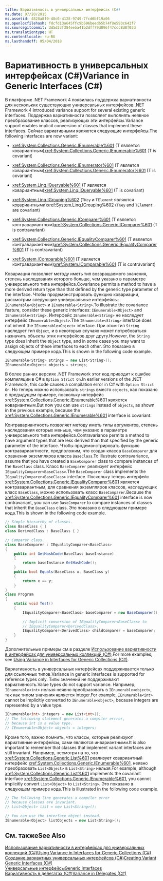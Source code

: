 ```yaml
---
title: Вариативность в универсальных интерфейсах (C#)
ms.date: 07/20/2015
ms.assetid: 4828a8f9-48c0-4128-9749-7fcd6bf19a06
ms.openlocfilehash: fdcfd13a645ffc9b596beed65b74f8e593c642f7
ms.sourcegitcommit: 3d5d33f384eeba41b2dff79d096f47ccc8d8f03d
ms.translationtype: HT
ms.contentlocale: ru-RU
ms.lasthandoff: 05/04/2018
---
```

# <a name="variance-in-generic-interfaces-c"></a><span data-ttu-id="18e87-102">Вариативность в универсальных интерфейсах (C#)</span><span class="sxs-lookup"><span data-stu-id="18e87-102">Variance in Generic Interfaces (C#)</span></span>
<span data-ttu-id="18e87-103">В платформе .NET Framework 4 появилась поддержка вариативности для нескольких существующих универсальных интерфейсов.</span><span class="sxs-lookup"><span data-stu-id="18e87-103">.NET Framework 4 introduced variance support for several existing generic interfaces.</span></span> <span data-ttu-id="18e87-104">Поддержка вариативности позволяет выполнять неявное преобразование классов, реализующих эти интерфейсы.</span><span class="sxs-lookup"><span data-stu-id="18e87-104">Variance support enables implicit conversion of classes that implement these interfaces.</span></span> <span data-ttu-id="18e87-105">Сейчас вариативными являются следующие интерфейсы.</span><span class="sxs-lookup"><span data-stu-id="18e87-105">The following interfaces are now variant:</span></span>  
  
-   <span data-ttu-id="18e87-106"><xref:System.Collections.Generic.IEnumerable%601> (T является ковариантным)</span><span class="sxs-lookup"><span data-stu-id="18e87-106"><xref:System.Collections.Generic.IEnumerable%601> (T is covariant)</span></span>  
  
-   <span data-ttu-id="18e87-107"><xref:System.Collections.Generic.IEnumerator%601> (T является ковариантным)</span><span class="sxs-lookup"><span data-stu-id="18e87-107"><xref:System.Collections.Generic.IEnumerator%601> (T is covariant)</span></span>  
  
-   <span data-ttu-id="18e87-108"><xref:System.Linq.IQueryable%601> (T является ковариантным)</span><span class="sxs-lookup"><span data-stu-id="18e87-108"><xref:System.Linq.IQueryable%601> (T is covariant)</span></span>  
  
-   <span data-ttu-id="18e87-109"><xref:System.Linq.IGrouping%602> (`TKey` и `TElement` являются ковариантными)</span><span class="sxs-lookup"><span data-stu-id="18e87-109"><xref:System.Linq.IGrouping%602> (`TKey` and `TElement` are covariant)</span></span>  
  
-   <span data-ttu-id="18e87-110"><xref:System.Collections.Generic.IComparer%601> (T является контравариантным)</span><span class="sxs-lookup"><span data-stu-id="18e87-110"><xref:System.Collections.Generic.IComparer%601> (T is contravariant)</span></span>  
  
-   <span data-ttu-id="18e87-111"><xref:System.Collections.Generic.IEqualityComparer%601> (T является контравариантным)</span><span class="sxs-lookup"><span data-stu-id="18e87-111"><xref:System.Collections.Generic.IEqualityComparer%601> (T is contravariant)</span></span>  
  
-   <span data-ttu-id="18e87-112"><xref:System.IComparable%601> (T является контравариантным)</span><span class="sxs-lookup"><span data-stu-id="18e87-112"><xref:System.IComparable%601> (T is contravariant)</span></span>  
  
 <span data-ttu-id="18e87-113">Ковариация позволяет методу иметь тип возвращаемого значения, степень наследования которого больше, чем указано в параметре универсального типа интерфейса.</span><span class="sxs-lookup"><span data-stu-id="18e87-113">Covariance permits a method to have a more derived return type than that defined by the generic type parameter of the interface.</span></span> <span data-ttu-id="18e87-114">Чтобы продемонстрировать функцию ковариации, рассмотрим следующие универсальные интерфейсы: `IEnumerable<Object>` и `IEnumerable<String>`.</span><span class="sxs-lookup"><span data-stu-id="18e87-114">To illustrate the covariance feature, consider these generic interfaces: `IEnumerable<Object>` and `IEnumerable<String>`.</span></span> <span data-ttu-id="18e87-115">Интерфейс `IEnumerable<String>` не наследует интерфейс `IEnumerable<Object>`.</span><span class="sxs-lookup"><span data-stu-id="18e87-115">The `IEnumerable<String>` interface does not inherit the `IEnumerable<Object>` interface.</span></span> <span data-ttu-id="18e87-116">При этом тип `String` наследует тип `Object`, и в некоторых случаях может потребоваться назначить объекты этих интерфейсов друг другу.</span><span class="sxs-lookup"><span data-stu-id="18e87-116">However, the `String` type does inherit the `Object` type, and in some cases you may want to assign objects of these interfaces to each other.</span></span> <span data-ttu-id="18e87-117">Это показано в следующем примере кода.</span><span class="sxs-lookup"><span data-stu-id="18e87-117">This is shown in the following code example.</span></span>  
  
```csharp  
IEnumerable<String> strings = new List<String>();  
IEnumerable<Object> objects = strings;  
```  
  
 <span data-ttu-id="18e87-118">В более ранних версиях .NET Framework этот код приводит к ошибке компиляции в C# в `Option Strict On`.</span><span class="sxs-lookup"><span data-stu-id="18e87-118">In earlier versions of the .NET Framework, this code causes a compilation error in C# with `Option Strict On`.</span></span> <span data-ttu-id="18e87-119">Но теперь можно использовать `strings` вместо `objects`, как показано в предыдущем примере, поскольку интерфейс <xref:System.Collections.Generic.IEnumerable%601> является ковариантным.</span><span class="sxs-lookup"><span data-stu-id="18e87-119">But now you can use `strings` instead of `objects`, as shown in the previous example, because the <xref:System.Collections.Generic.IEnumerable%601> interface is covariant.</span></span>  
  
 <span data-ttu-id="18e87-120">Контравариантность позволяет методу иметь типы аргументов, степень наследования которых меньше, чем указано в параметре универсального типа интерфейса.</span><span class="sxs-lookup"><span data-stu-id="18e87-120">Contravariance permits a method to have argument types that are less derived than that specified by the generic parameter of the interface.</span></span> <span data-ttu-id="18e87-121">Чтобы продемонстрировать функцию контравариантности, предположим, что создан класса `BaseComparer` для сравнения экземпляров класса `BaseClass`.</span><span class="sxs-lookup"><span data-stu-id="18e87-121">To illustrate contravariance, assume that you have created a `BaseComparer` class to compare instances of the `BaseClass` class.</span></span> <span data-ttu-id="18e87-122">Класс `BaseComparer` реализует интерфейс `IEqualityComparer<BaseClass>`.</span><span class="sxs-lookup"><span data-stu-id="18e87-122">The `BaseComparer` class implements the `IEqualityComparer<BaseClass>` interface.</span></span> <span data-ttu-id="18e87-123">Поскольку теперь интерфейс <xref:System.Collections.Generic.IEqualityComparer%601> является контравариантным, для сравнения экземпляров классов, наследующих класс `BaseClass`, можно использовать класс `BaseComparer`.</span><span class="sxs-lookup"><span data-stu-id="18e87-123">Because the <xref:System.Collections.Generic.IEqualityComparer%601> interface is now contravariant, you can use `BaseComparer` to compare instances of classes that inherit the `BaseClass` class.</span></span> <span data-ttu-id="18e87-124">Это показано в следующем примере кода.</span><span class="sxs-lookup"><span data-stu-id="18e87-124">This is shown in the following code example.</span></span>  
  
```csharp  
// Simple hierarchy of classes.  
class BaseClass { }  
class DerivedClass : BaseClass { }  
  
// Comparer class.  
class BaseComparer : IEqualityComparer<BaseClass>   
{  
    public int GetHashCode(BaseClass baseInstance)  
    {  
        return baseInstance.GetHashCode();  
    }  
    public bool Equals(BaseClass x, BaseClass y)  
    {  
        return x == y;  
    }  
}  
class Program  
{  
    static void Test()  
    {  
        IEqualityComparer<BaseClass> baseComparer = new BaseComparer();  
  
        // Implicit conversion of IEqualityComparer<BaseClass> to   
        // IEqualityComparer<DerivedClass>.  
        IEqualityComparer<DerivedClass> childComparer = baseComparer;  
    }  
}  
```  
  
 <span data-ttu-id="18e87-125">Дополнительные примеры см.в разделе [Использование вариативности в интерфейсах для универсальных коллекций (C#)](../../../../csharp/programming-guide/concepts/covariance-contravariance/using-variance-in-interfaces-for-generic-collections.md).</span><span class="sxs-lookup"><span data-stu-id="18e87-125">For more examples, see [Using Variance in Interfaces for Generic Collections (C#)](../../../../csharp/programming-guide/concepts/covariance-contravariance/using-variance-in-interfaces-for-generic-collections.md).</span></span>  
  
 <span data-ttu-id="18e87-126">Вариативность в универсальных интерфейсах поддерживается только для ссылочных типов.</span><span class="sxs-lookup"><span data-stu-id="18e87-126">Variance in generic interfaces is supported for reference types only.</span></span> <span data-ttu-id="18e87-127">Типы значений не поддерживают вариативность.</span><span class="sxs-lookup"><span data-stu-id="18e87-127">Value types do not support variance.</span></span> <span data-ttu-id="18e87-128">Например, `IEnumerable<int>` нельзя неявно преобразовать в `IEnumerable<object>`, так как типом значения является integer.</span><span class="sxs-lookup"><span data-stu-id="18e87-128">For example, `IEnumerable<int>` cannot be implicitly converted to `IEnumerable<object>`, because integers are represented by a value type.</span></span>  
  
```csharp  
IEnumerable<int> integers = new List<int>();  
// The following statement generates a compiler errror,  
// because int is a value type.  
// IEnumerable<Object> objects = integers;  
```  
  
 <span data-ttu-id="18e87-129">Кроме того, важно помнить, что классы, которые реализуют вариативные интерфейсы, сами являются инвариантными.</span><span class="sxs-lookup"><span data-stu-id="18e87-129">It is also important to remember that classes that implement variant interfaces are still invariant.</span></span> <span data-ttu-id="18e87-130">Например, несмотря на то, что <xref:System.Collections.Generic.List%601> реализует ковариантный интерфейс <xref:System.Collections.Generic.IEnumerable%601>, неявно преобразовать `List<Object>` в `List<String>` нельзя.</span><span class="sxs-lookup"><span data-stu-id="18e87-130">For example, although <xref:System.Collections.Generic.List%601> implements the covariant interface <xref:System.Collections.Generic.IEnumerable%601>, you cannot implicitly convert `List<Object>` to `List<String>`.</span></span> <span data-ttu-id="18e87-131">Это показано в следующем примере кода.</span><span class="sxs-lookup"><span data-stu-id="18e87-131">This is illustrated in the following code example.</span></span>  
  
```csharp  
// The following line generates a compiler error  
// because classes are invariant.  
// List<Object> list = new List<String>();  
  
// You can use the interface object instead.  
IEnumerable<Object> listObjects = new List<String>();  
```  
  
## <a name="see-also"></a><span data-ttu-id="18e87-132">См. также</span><span class="sxs-lookup"><span data-stu-id="18e87-132">See Also</span></span>  
 [<span data-ttu-id="18e87-133">Использование вариативности в интерфейсах для универсальных коллекций (C#)</span><span class="sxs-lookup"><span data-stu-id="18e87-133">Using Variance in Interfaces for Generic Collections (C#)</span></span>](../../../../csharp/programming-guide/concepts/covariance-contravariance/using-variance-in-interfaces-for-generic-collections.md)  
 [<span data-ttu-id="18e87-134">Создание вариантных универсальных интерфейсов (C#)</span><span class="sxs-lookup"><span data-stu-id="18e87-134">Creating Variant Generic Interfaces (C#)</span></span>](../../../../csharp/programming-guide/concepts/covariance-contravariance/creating-variant-generic-interfaces.md)  
 [<span data-ttu-id="18e87-135">Универсальные интерфейсы</span><span class="sxs-lookup"><span data-stu-id="18e87-135">Generic Interfaces</span></span>](../../../../standard/generics/interfaces.md)  
 [<span data-ttu-id="18e87-136">Вариативность в делегатах (C#)</span><span class="sxs-lookup"><span data-stu-id="18e87-136">Variance in Delegates (C#)</span></span>](../../../../csharp/programming-guide/concepts/covariance-contravariance/variance-in-delegates.md)
